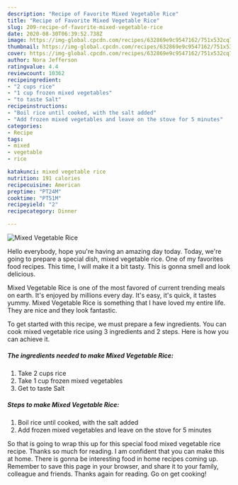 ```yaml
---
description: "Recipe of Favorite Mixed Vegetable Rice"
title: "Recipe of Favorite Mixed Vegetable Rice"
slug: 209-recipe-of-favorite-mixed-vegetable-rice
date: 2020-08-30T06:39:52.738Z
image: https://img-global.cpcdn.com/recipes/632869e9c9547162/751x532cq70/mixed-vegetable-rice-recipe-main-photo.jpg
thumbnail: https://img-global.cpcdn.com/recipes/632869e9c9547162/751x532cq70/mixed-vegetable-rice-recipe-main-photo.jpg
cover: https://img-global.cpcdn.com/recipes/632869e9c9547162/751x532cq70/mixed-vegetable-rice-recipe-main-photo.jpg
author: Nora Jefferson
ratingvalue: 4.4
reviewcount: 10362
recipeingredient:
- "2 cups rice"
- "1 cup frozen mixed vegetables"
- "to taste Salt"
recipeinstructions:
- "Boil rice until cooked, with the salt added"
- "Add frozen mixed vegetables and leave on the stove for 5 minutes"
categories:
- Recipe
tags:
- mixed
- vegetable
- rice

katakunci: mixed vegetable rice 
nutrition: 191 calories
recipecuisine: American
preptime: "PT24M"
cooktime: "PT51M"
recipeyield: "2"
recipecategory: Dinner

---
```



![Mixed Vegetable Rice](https://img-global.cpcdn.com/recipes/632869e9c9547162/751x532cq70/mixed-vegetable-rice-recipe-main-photo.jpg)

Hello everybody, hope you're having an amazing day today. Today, we're going to prepare a special dish, mixed vegetable rice. One of my favorites food recipes. This time, I will make it a bit tasty. This is gonna smell and look delicious.

Mixed Vegetable Rice is one of the most favored of current trending meals on earth. It's enjoyed by millions every day. It's easy, it's quick, it tastes yummy. Mixed Vegetable Rice is something that I have loved my entire life. They are nice and they look fantastic.




To get started with this recipe, we must prepare a few ingredients. You can cook mixed vegetable rice using 3 ingredients and 2 steps. Here is how you can achieve it.

<!--inarticleads1-->

##### The ingredients needed to make Mixed Vegetable Rice:

1. Take 2 cups rice
1. Take 1 cup frozen mixed vegetables
1. Get to taste Salt




<!--inarticleads2-->

##### Steps to make Mixed Vegetable Rice:

1. Boil rice until cooked, with the salt added
1. Add frozen mixed vegetables and leave on the stove for 5 minutes




So that is going to wrap this up for this special food mixed vegetable rice recipe. Thanks so much for reading. I am confident that you can make this at home. There is gonna be interesting food in home recipes coming up. Remember to save this page in your browser, and share it to your family, colleague and friends. Thanks again for reading. Go on get cooking!
